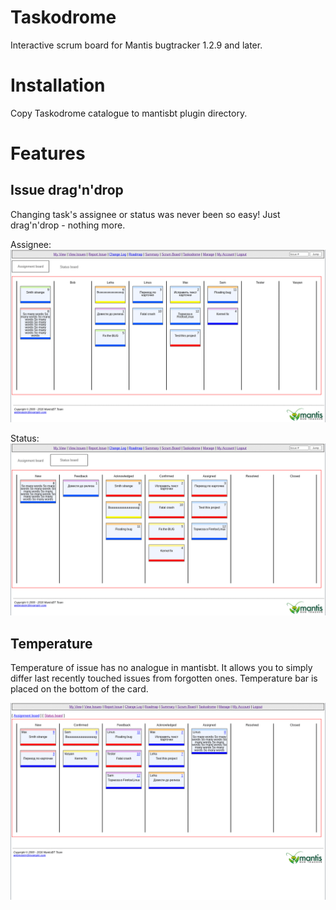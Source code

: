 # Taskodrome
Interactive scrum board for Mantis bugtracker 1.2.9 and later.

# Installation
Copy Taskodrome catalogue to mantisbt plugin directory.

# Features
## Issue drag'n'drop
Changing task's assignee or status was never been so easy! Just drag'n'drop - nothing more.

Assignee:
![assignee](Screenshots/animation_crop.gif)

Status:
![status](Screenshots/status_change.gif)

## Temperature
Temperature of issue has no analogue in mantisbt. It allows you to simply differ last recently touched issues from forgotten ones. Temperature bar is placed on the bottom of the card.

![tempr](Screenshots/temperature.gif)
